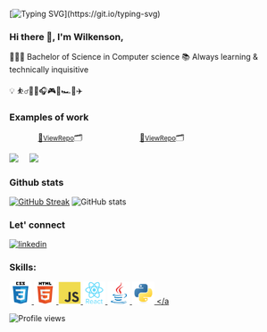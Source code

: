 
[![Typing SVG](https://readme-typing-svg.herokuapp.com?size=25&color=F746A1&lines=Software+engineer👨🏾‍💻;)](https://git.io/typing-svg) 
### Hi there 👋, I'm Wilkenson,
👨🏾‍💻 Bachelor of Science in Computer science
📚 Always learning & technically inquisitive

💡 ⛹️‍♂️🧘‍♂️🎧🎮🎳🏎🦯✈️

####   
 
 ### Examples of work
  &nbsp; &nbsp;&nbsp;&nbsp;&nbsp;&nbsp; &nbsp;&nbsp;&nbsp;&nbsp;
 <a href="https://github.com/wilkensoncode/commerce">👾<small>ViewRepo</small></a>🗂
 &nbsp; &nbsp;&nbsp;&nbsp;&nbsp;&nbsp; &nbsp;&nbsp;&nbsp;&nbsp;&nbsp;
 &nbsp;&nbsp;&nbsp;&nbsp;&nbsp; &nbsp;&nbsp;&nbsp;&nbsp;
 <a href="https://github.com/wilkensoncode/portfolio">👾<small>ViewRepo</small></a>🗂
 
<p float="left">
 <img src="ezgif.com-gif-maker.gif" width="200"/>&nbsp; &nbsp;&nbsp;
 <img href="https://wilkensoncode.github.io/portfolio/" src="portfolio.png" width="200"/> 
</p> 
  
  
### Github stats

  [![GitHub Streak](http://github-readme-streak-stats.herokuapp.com?user=wilkensoncode&theme=radical&hide_border=true&date_format=M%20j%5B%2C%20Y%5D)](https://git.io/streak-stats) ![GitHub stats](https://github-readme-stats.vercel.app/api?username=wilkensoncode&show_icons=true&count_private=true&theme=react) 
  

### Let' connect

[<img src='https://www.svgrepo.com/show/138936/linkedin.svg' alt='linkedin' target='_blank' height='40'>](https://www.linkedin.com/in/wilkenson-hilarion/)

### Skills:

<a href="https://www.w3schools.com/css/" target="_blank" rel="noreferrer"><img src="https://raw.githubusercontent.com/devicons/devicon/master/icons/css3/css3-original-wordmark.svg" alt="css3" width="40" height="40"/>
</a> 
<a href="https://www.w3.org/html/" target="_blank" rel="noreferrer"> <img src="https://raw.githubusercontent.com/devicons/devicon/master/icons/html5/html5-original-wordmark.svg" alt="html5" width="40" height="40"/>
</a>
<a href="https://developer.mozilla.org/en-US/docs/Web/JavaScript" target="_blank" rel="noreferrer"> <img src="https://raw.githubusercontent.com/devicons/devicon/master/icons/javascript/javascript-original.svg" alt="javascript" width="40" height="40"/>
</a> 
<a href="https://reactjs.org/" target="_blank" rel="noreferrer"> <img src="https://raw.githubusercontent.com/devicons/devicon/master/icons/react/react-original-wordmark.svg" alt="react" width="40" height="40"/>
 <a href="https://www.java.com" target="_blank" rel="noreferrer"> <img src="https://raw.githubusercontent.com/devicons/devicon/master/icons/java/java-original.svg" alt="java" width="40" height="40"/>
</a> 
 <a href="https://www.python.org" target="_blank" rel="noreferrer"> <img src="https://raw.githubusercontent.com/devicons/devicon/master/icons/python/python-original.svg" alt="Python" width="40" height="40"/>
</a 
</a>  
 
 ![Profile views](https://gpvc.arturio.dev/wilkensoncode) 
 
 
